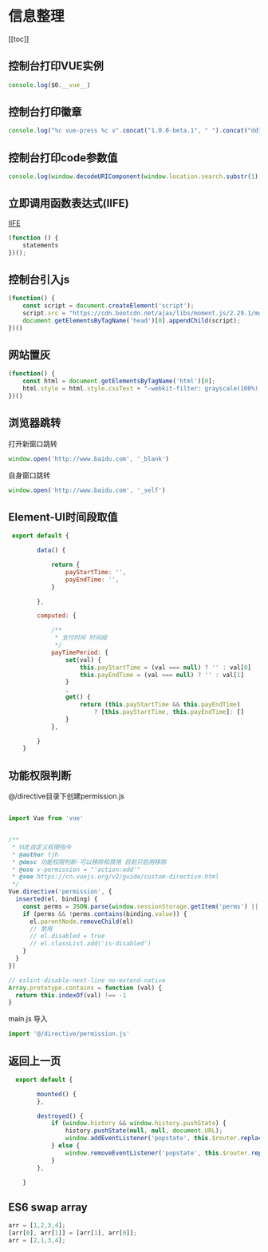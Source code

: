 # 信息整理
[[toc]]

## 控制台打印VUE实例

```js
console.log($0.__vue__)
```

## 控制台打印徽章
```js
console.log("%c vue-press %c v".concat("1.0.0-beta.1", " ").concat("dd10c50", " %c"), 'background: #35495e; padding: 1px; border-radius: 3px 0 0 3px; color: #fff', 'background: #41b883; padding: 1px; border-radius: 0 3px 3px 0; color: #fff', 'background: transparent');
```

## 控制台打印code参数值
```js
console.log(window.decodeURIComponent(window.location.search.substr(1).match(new RegExp("(^|&)code=([^&]*)(&|$)", "i"))?.[2]));
```

## 立即调用函数表达式(IIFE)
[IIFE](https://developer.mozilla.org/zh-CN/docs/Glossary/%E7%AB%8B%E5%8D%B3%E6%89%A7%E8%A1%8C%E5%87%BD%E6%95%B0%E8%A1%A8%E8%BE%BE%E5%BC%8F) <Badge text="IIFE"/>
```js
(function () {
    statements
})();
```

## 控制台引入js
```js
(function() {
    const script = document.createElement('script');
    script.src = "https://cdn.bootcdn.net/ajax/libs/moment.js/2.29.1/moment.min.js";
    document.getElementsByTagName('head')[0].appendChild(script);
})()
```

## 网站置灰
```js
(function() {
    const html = document.getElementsByTagName('html')[0];
    html.style = html.style.cssText + "-webkit-filter: grayscale(100%);-moz-filter: grayscale(100%); -ms-filter: grayscale(100%); -o-filter: grayscale(100%); filter: progid:DXImageTransform.Microsoft.BasicImage(grayscale=1); _filter: none; filter: grayscale(100%)"
})()
```

## 浏览器跳转
打开新窗口跳转
```js
window.open('http://www.baidu.com', '_blank')
```
自身窗口跳转
```js
window.open('http://www.baidu.com', '_self')
```


## Element-UI时间段取值

```js
 export default {

        data() {

            return {
                payStartTime: '',
                payEndTime: '',
            }

        },

        computed: {

            /**
             * 支付时间 时间段
             */
            payTimePeriod: {
                set(val) {
                    this.payStartTime = (val === null) ? '' : val[0]
                    this.payEndTime = (val === null) ? '' : val[1]
                }
                ,
                get() {
                    return (this.payStartTime && this.payEndTime)
                        ? [this.payStartTime, this.payEndTime]: []
                }
            },

        }
    }

```

## 功能权限判断

@/directive目录下创建permission.js
```js

import Vue from 'vue'


/**
 * VUE自定义权限指令
 * @author tjh
 * @desc 功能权限判断-可以移除和禁用 目前只启用移除
 * @use v-permission = "'action:add'"
 * @see https://cn.vuejs.org/v2/guide/custom-directive.html
 */
Vue.directive('permission', {
  inserted(el, binding) {
    const perms = JSON.parse(window.sessionStorage.getItem('perms') || '[]')
    if (perms && !perms.contains(binding.value)) {
      el.parentNode.removeChild(el)
      // 禁用
      // el.disabled = true
      // el.classList.add('is-disabled')
    }
  }
})

// eslint-disable-next-line no-extend-native
Array.prototype.contains = function (val) {
  return this.indexOf(val) !== -1
}

```
main.js 导入
```js
import '@/directive/permission.js'
```




## 返回上一页
```js 
  export default {

        mounted() {
        },

        destroyed() {
            if (window.history && window.history.pushState) {
                history.pushState(null, null, document.URL);
                window.addEventListener('popstate', this.$router.replace({name: 'home'}), false);
            } else {
                window.removeEventListener('popstate', this.$router.replace({name: 'home'}), false);
            }
        },

    }
```

## ES6 swap array
```js 
arr = [1,2,3,4];
[arr[0], arr[1]] = [arr[1], arr[0]];
arr = [2,1,3,4];
```